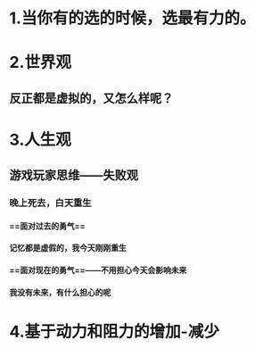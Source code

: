# 1.当你有的选的时候，选最有力的。
# 2.世界观

## 反正都是虚拟的，又怎么样呢？

# 3.人生观

## 游戏玩家思维——失败观
### 晚上死去，白天重生
#### ==面对过去的勇气==
#### 记忆都是虚假的，我今天刚刚重生
#### ==面对现在的勇气==——不用担心今天会影响未来
#### 我没有未来，有什么担心的呢
# 4.基于动力和阻力的增加-减少